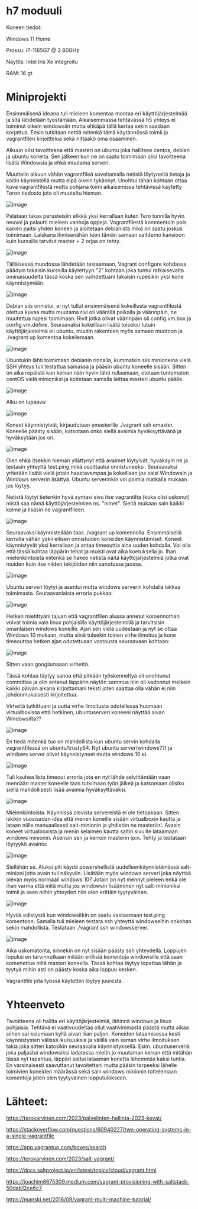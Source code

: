 # h7 moduuli

Koneen tiedot:

Windows 11 Home

Prossu: i7-1165G7 @ 2.80GHz

Näyttis: Intel Iris Xe integroitu

RAM: 16 gt

# Miniprojekti

Ensimmäisenä ideana tuli mieleen komentaa montaa eri käyttöjärjestelmää ja sitä lähdetään työstämään. Aikaisemmassa tehtävässä h5 yhteys ei toiminut oikein windowsiin mutta ehkäpä tällä kertaa sekin saadaan korjattua. Ensin tutkitaan nettiä mitenkä tämä käytännössä toimii ja vagrantfilen kirjoittelua sekä riittääkö oma osaaminen.

Alkuun olisi tavoitteena että masteri on ubuntu joka hallitsee centos, debian ja ubuntu koneita. Sen jälkeen kun ne on saatu toimimaan olisi tavoitteena lisätä Windowsia ja ehkä muutama serveri. 

Muuttelin alkuun vähän vagrantfileä soveltamalla netistä löytyneitä tietoja ja koitin käynnistellä mutta eipä oikein tykännyt. Unohtui tähän kohtaan ottaa kuva vagrantfilestä mutta pohjana toimi aikaisemissa tehtävissä käytetty Teron tiedosto jota oli muuteltu hieman.

![image](https://user-images.githubusercontent.com/129611461/236854571-5fbc023d-3a90-4402-9b6f-8546b1c3649e.png)

Palataan takas perusteisiin elikkä yksi kerrallaan kuten Tero tunnilla hyvin neuvoi ja palautti mieleen vanhoja oppeja. Vagrantfilestä kommentoin pois kaiken paitsi yhden koneen ja aloitetaan debianista mikä on saatu joskus toimimaan. Laiskana ihmisenähän teen tämän samaan saltdemo kansioon kuin kurssilla tarvitut master + 2 orjaa on tehty.

![image](https://github.com/aexceed/eemelintehtavat/assets/129611461/33950e9b-12f5-4076-adab-2ab8a452e495)

Tälläisessä muodossa lähdetään testaamaan, Vagrant configure kohdassa päädyin takaisin kurssilla käytettyyn "2" kohtaan joka tuntui ratkaisevalta ominaisuudelta tässä koska sen vaihdettuani takaisin rupesikin yksi kone käynnistymään.

![image](https://github.com/aexceed/eemelintehtavat/assets/129611461/4a5f7cd9-3910-409f-a753-e40306a8c1ed)

Debian siis onnistui, ei nyt tullut ensimmäisenä kokeillusta vagrantfilestä otettua kuvaa mutta muutama rivi oli väärällä paikalla ja väärinpäin, ne muutettua rupesi toimimaan. Rivit jotka olivat väärinpäin oli config.vm.box ja config.vm.define. Seuraavaksi kokeillaan lisätä toiseksi tutuin käyttöjärjestelmä eli ubuntu, muutin rakenteen myös samaan muotoon ja ./vagrant up komentoa kokeilemaan.

![image](https://github.com/aexceed/eemelintehtavat/assets/129611461/3c56d450-b539-4bca-838c-468ebf638f70)

Ubuntukin lähti toimimaan debianin rinnalla, kummatkin siis minioneina vielä. SSH yhteys tuli testattua samassa ja pääsin ubuntu koneelle sisään. Sitten on aika repäistä kun kerran näin hyvin lähti rullaamaan, otetaan tuntematon centOS vielä minioniksi ja koitetaan samalla laittaa masteri ubuntu päälle.

![image](https://github.com/aexceed/eemelintehtavat/assets/129611461/cc803fd7-1184-4e04-b105-15d5e8acc6ba)

Alku on lupaava:

![image](https://github.com/aexceed/eemelintehtavat/assets/129611461/3989a0e2-8cb4-4d87-bc69-a5b4382ca2ad)

Koneet käynnistyivät, kirjaudutaan emasterille ./vagrant ssh emaster. Koneelle päästy sisään, katsotaan onko siellä avaimia hyväksyttävänä ja hyväksytään jos on.

![image](https://github.com/aexceed/eemelintehtavat/assets/129611461/b279886c-51e3-4750-ac81-d605b45801ff)

Olen ehkä itsekkin hieman yllättynyt että avaimet löytyivät, hyväksyin ne ja testasin yhteyttä test.ping mikä osoittautui onnistuneeksi. Seuraavaksi yritetään lisätä vielä jotain haastavampaa ja kokeillaan jos saisi Windowsin ja Windows serverin lisättyä. Ubuntu serverinkin voi poimia matkalla mukaan jos löytyy. 

Netistä löytyi tietenkin hyvä syntaxi sivu itse vagrantilta (kuka olisi uskonut) mistä saa nämä käyttöjärjestelmien ns. "nimet". Sieltä mukaan sain kaikki kolme ja lisäsin ne vagrantfileen.

![image](https://github.com/aexceed/eemelintehtavat/assets/129611461/fef442d2-13c7-49ad-bd46-3d67a858b456)

Seuraavaksi käynnistellään taas ./vagrant up komennolla. Ensimmäisellä kerralla vähän yskii eilisen onnistuiden koneiden käynnistämiset. Koneet käynnistyvät yksi kerrallaan ja antaa timeouttia aina uuden kohdalla. Voi olla että tässä kohtaa läppärin tehot ja muisti ovat aika koetuksella jo. Ihan mielenkiintoista mitenkä se hakee netistä näitä käyttöjärjestelmiä jotka ovat muiden kuin itse niiden tekijöiden niin sanotussa jaossa. 

![image](https://github.com/aexceed/eemelintehtavat/assets/129611461/1d65e627-5d59-4a52-b485-ba07881139ca)

Ubuntu serveri löytyi ja asentui mutta windows serverin kohdalla lakkaa toimimasta. Seuraavanlaista erroria pukkaa:

![image](https://github.com/aexceed/eemelintehtavat/assets/129611461/17e39000-6ec2-4aec-aca0-4e23a31494fc)

Hetken mietittyäni tajuan että vagrantfilen alussa annetut komennothan voivat toimia vain linux pohjaisilla käyttöjärjestelmillä ja tarvitsisin omanlaisen windows koneille. Ajan sen vielä uudestaan ja nyt se ottaa Windows 10 mukaan, mutta siinä tuleekin toinen virhe ilmoitus ja kone timeouttaa hetken ajan odotettuaan vastausta seuraavaan kohtaan:

![image](https://github.com/aexceed/eemelintehtavat/assets/129611461/91bdb5f7-ba1d-4843-ac01-bd1c44eab67a)

Sitten vaan googlamaaan virhettä.

Tässä kohtaa täytyy sanoa että pitkään työskenneltyä oli unohtunut committaa ja olin antanut läppärin näytön sammua niin oli kadonnut melkein kaikki päivän aikana kirjoittamani teksti joten saattaa olla vähän ei niin johdonmukaisesti kirjoitettua. 

Virheitä tutkittuani ja uutta virhe ilmoitusta odotellessa huomaan virtualboxissa että hetkinen, ubuntuserveri koneeni näyttää aivan Windowsilta??

![image](https://github.com/aexceed/eemelintehtavat/assets/129611461/8375f3b5-4e16-4812-b35a-aadc1f4fc887)

En tiedä mitenkä tuo on mahdollista kun ubuntu servin kohdalla vagrantfilessä on ubuntu/trusty64. Nyt ubuntu server(windows??) ja windows server olivat käynnistyneet mutta windows 10 ei.

![image](https://github.com/aexceed/eemelintehtavat/assets/129611461/5464aae4-d12c-46bc-b245-dea713a7f2be)

Tuli kauhea lista timeout erroria jota en nyt lähde selvittämään vaan mennään master koneelle taas tutkimaan työn jälkeä ja katsomaan olisiko siellä mahdollisesti lisää avaimia hyväksyttäväksi.

![image](https://github.com/aexceed/eemelintehtavat/assets/129611461/97fa44a7-8268-47cd-a44c-9c596d743edb)

Mielenkiintoista. Käynnissä olevista servereistä ei ole tietoakaan. Sitten iskikin vuosisadan idea että menen koneille sisään virtualboxin kautta ja lataan niille manuaalisesti salt-minionin ja yhdistän ne masteriini. Avasin koneet virtualboxista ja menin selaimen kautta saltin sivuille lataamaan windows minionin. Asensin sen ja kerroin masterin ip:n. Tehty ja testataan löytyykö avainta:

![image](https://github.com/aexceed/eemelintehtavat/assets/129611461/81adc983-6064-41ee-9551-33d444bba918)

Siellähän se. Aluksi piti käydä powershellistä uudelleenkäynnistämässä salt-minioni jotta avain tuli näkyviin. Lisätään myös windows serveri joka näyttää olevan myös normaali windows 10? Jotain on nyt mennyt pieleen enkä ole ihan varma että mitä mutta jos windowsin lisääminen nyt salt-minioniksi toimii ja saan niihin yhteyden niin olen erittäin tyytyväinen.

![image](https://github.com/aexceed/eemelintehtavat/assets/129611461/c105613b-db29-42f5-81a3-791ff36b1f42)

Hyvää edistystä kun windowsitkin on saatu vastaamaan test.ping komentoon. Samalla tuli mieleen testata ssh yhteyttä windowseihin onkohan sekin mahdollista. Testataan ./vagrant ssh windowsserver.

![image](https://github.com/aexceed/eemelintehtavat/assets/129611461/f25b8fa4-e090-4c4a-8e78-c6cca71dafb9)

Aika uskomatonta, sinnekin on nyt sisään päästy ssh yhteydellä. Loppujen lopuksi en tarvinnutkaan mitään erillisiä komentoja windowsille että saan komenettua niitä masteri koneella. Tässä kohtaa täytyy lopettaa tähän ja tyytyä mihin asti on päästy koska aika loppuu kesken.

Vagrantfile jota työssä käytettiin löytyy juuresta.

# Yhteenveto

Tavoitteena oli hallita eri käyttöjärjestelmiä, lähinnä windows ja linux pohjaisia. Tehtävä ei vaativuudeltaa ollut vaativimmasta päästä mutta aikaa siihen sai kulumaan kyllä aivan liian paljon. Koneiden lataamisessa kesti käynnistysten välissä ikuisuuksia ja välillä vain saman virhe ilmoituksen takia joka sitten katosikin seuraavalla käynnistyksellä. Esim. ubuntuserveriä joka paljastui windowsiksi ladatessa mietin jo muutaman kerran että mitähän tässä nyt tapahtuu, läppäri sattui lataaman konetta lähemmäs kaksi tuntia. En varsinaisesti saavuttanut tavoitettani mutta pääsin tarpeeksi lähelle toimivien koneiden määrässä sekä sain windows minionin tottelemaan komentoja joten olen tyytyväinen lopputulokseen. 


# Lähteet:

https://terokarvinen.com/2023/palvelinten-hallinta-2023-kevat/

https://stackoverflow.com/questions/60940227/two-operating-systems-in-a-single-vagrantfile

https://app.vagrantup.com/boxes/search

https://terokarvinen.com/2023/salt-vagrant/

https://docs.saltproject.io/en/latest/topics/cloud/vagrant.html

https://joachim8675309.medium.com/vagrant-provisioning-with-saltstack-50dab12ce6c7

https://manski.net/2016/09/vagrant-multi-machine-tutorial/
